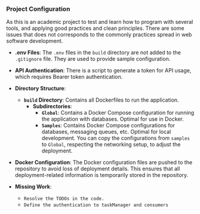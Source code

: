 ### Project Configuration

As this is an academic project to test and learn how to program with several tools, and applying good practices and clean principles. There are some issues that does not corresponds to the commonly practices spread in web software development.
- **.env Files**: The `.env` files in the `build` directory are not added to the `.gitignore` file. They are used to provide sample configuration.

- **API Authentication**: There is a script to generate a token for API usage, which requires Bearer token authentication.

- **Directory Structure**:
  - **`build` Directory**: Contains all Dockerfiles to run the application.
    - **Subdirectories**:
      - **`Global`**: Contains a Docker Compose configuration for running the application with databases. Optimal for use in Docker.
      - **`Samples`**: Contains Docker Compose configurations for databases, messaging queues, etc. Optimal for local development. You can copy the configurations from `samples` to `Global`, respecting the networking setup, to adjust the deployment.

- **Docker Configuration**: The Docker configuration files are pushed to the repository to avoid loss of deployment details. This ensures that all deployment-related information is temporarily stored in the repository.

- **Missing Work**:
  - `Resolve the TODOs in the code.`
  - `Define the authentication to taskManager and consumers`
